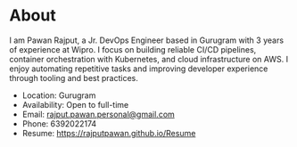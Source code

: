 # About

I am Pawan Rajput, a Jr. DevOps Engineer based in Gurugram with 3 years of experience at Wipro. I focus on building reliable CI/CD pipelines, container orchestration with Kubernetes, and cloud infrastructure on AWS. I enjoy automating repetitive tasks and improving developer experience through tooling and best practices.

- Location: Gurugram
- Availability: Open to full-time
- Email: [rajput.pawan.personal@gmail.com](mailto:rajput.pawan.personal@gmail.com)
- Phone: 6392022174
- Resume: https://rajputpawan.github.io/Resume
